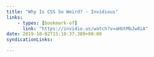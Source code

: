 ```yaml
---
title: "Why Is CSS So Weird? - Invidious"
links:
    - types: [bookmark-of]
      link: "https://invidio.us/watch?v=aHUtMbJw8iA"
date: 2019-10-02T15:10:37.389+00:00
syndicationLinks:

---
```



